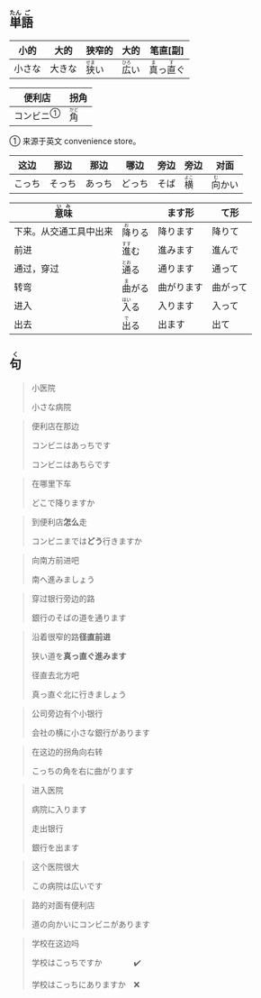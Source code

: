 ## <ruby>単<rt>たん</rt>語<rt>ご</rt></ruby>

| 小的  | 大的  | 狭窄的                        | 大的                         | 笔直[副]                                              |
| --- | --- | -------------------------- | -------------------------- | -------------------------------------------------- |
| 小さな | 大きな | <ruby>狭<rt>せま</rt>い</ruby> | <ruby>広<rt>ひろ</rt>い</ruby> | <ruby>真<rt>ま</rt></ruby>っ<ruby>直<rt>す</rt></ruby>ぐ |

| 便利店                     | 拐角                        |
| ----------------------- | ------------------------- |
| <a>コンビニ</a><sup>①</sup> | <ruby>角<rt>かど</rt></ruby> |

① 来源于英文 convenience store。

| 这边  | 那边  | 那边  | 哪边  | 旁边  | 旁边                        | 对面                         |
| --- | --- | --- | --- | --- | ------------------------- | -------------------------- |
| こっち | そっち | あっち | どっち | そば  | <ruby>横<rt>よこ</rt></ruby> | <ruby>向<rt>む</rt>かい</ruby> |

| <ruby>意<rt>い</rt>味<rt>み</rt></ruby> |                                | ます形     | て形     |
| --------------------------------------- | ------------------------------ | ---------- | -------- |
| 下来。从交通工具中出来                  | <ruby>降<rt>お</rt>りる</ruby> | 降ります   | 降りて   |
| 前进                                    | <ruby>進<rt>すす</rt>む</ruby> | 進みます   | 進んで   |
| 通过，穿过                              | <ruby>通<rt>とお</rt>る</ruby> | 通ります   | 通って   |
| 转弯                                    | <ruby>曲<rt>ま</rt>がる</ruby> | 曲がります | 曲がって |
| 进入                                    | <ruby>入<rt>はい</rt>る</ruby> | 入ります   | 入って   |
| 出去                                    | <ruby>出<rt>で</rt>る</ruby>   | 出ます     | 出て     |



## <ruby>句<rt>く</rt></ruby>

> 小医院
> 
> 小さな病院

> 便利店在那边
> 
> コンビニはあっちです
> 
> コンビニはあちらです

> 在哪里下车
> 
> どこで降りますか

> 到便利店**怎么**走
> 
> コンビニまでは**どう**行きますか

> 向南方前进吧
> 
> 南へ進みましょう

> 穿过银行旁边的路
> 
> 銀行のそばの道を通ります

> 沿着很窄的路**径直前进**
> 
> 狭い道を**真っ直ぐ進みます**
> 
> 径直去北方吧
> 
> 真っ直ぐ北に行きましょう

> 公司旁边有个小银行
> 
> 会社の横に小さな銀行があります

> 在这边的拐角向右转
> 
> こっちの角を右に曲がります

> 进入医院
> 
> 病院に入ります
> 
> 走出银行
> 
> 銀行を出ます

> 这个医院很大
> 
> この病院は広いです

> 路的对面有便利店
> 
> 道の向かいにコンビニがあります

> 学校在这边吗
>
> 学校はこっちですか　　　　✔️
>
> 学校はこっちにありますか　❌
